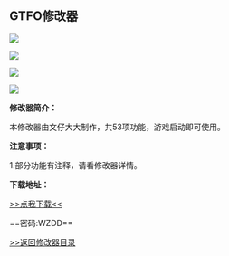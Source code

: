 ## GTFO修改器

![](/images/GTFO1.png)

![](/images/GTFO2.png)

![](/images/GTFO3.png)

![](/images/GTFO4.png)

**修改器简介：**

本修改器由文仔大大制作，共53项功能，游戏启动即可使用。

**注意事项：**

1.部分功能有注释，请看修改器详情。

**下载地址：**

[>>点我下载<<](https://rcspojie.lanzouu.com/b029owojg)

==密码:WZDD==



[>>返回修改器目录](/GameTrainer/README)